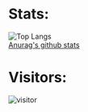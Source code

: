 
# Stats:
![Top Langs](https://github-readme-stats.vercel.app/api/top-langs/?username=testingbzu)<br />
[Anurag's github stats](https://github-readme-stats.vercel.app/api?username=testingbzu)
# Visitors:
![visitor](https://profile-counter.glitch.me/testingbzu/count.svg)

